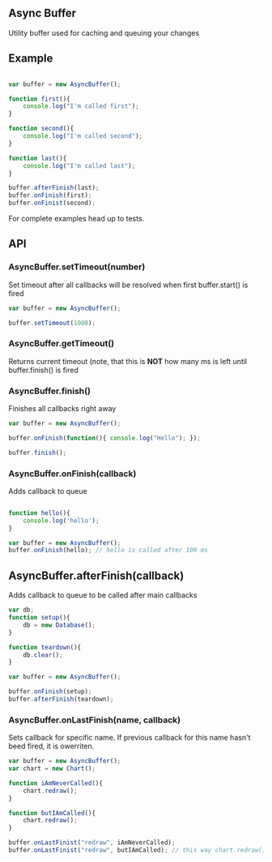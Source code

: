
## Async Buffer
Utility buffer used for caching and queuing your changes

## Example

```javascript

var buffer = new AsyncBuffer();

function first(){
    console.log("I'm called first");
}

function second(){
    console.log("I'm called second");
}

function last(){
    console.log("I'm called last");
}

buffer.afterFinish(last);
buffer.onFinish(first);
buffer.onFinist(second);

```

For complete examples head up to tests.

## API

### AsyncBuffer.setTimeout(number)
Set timeout after all callbacks will be resolved when first buffer.start() is fired
```javascript
var buffer = new AsyncBuffer();

buffer.setTimeout(1000);
```

### AsyncBuffer.getTimeout()
Returns current timeout (note, that this is **NOT** how many ms is left until buffer.finish() is fired

### AsyncBuffer.finish()
Finishes all callbacks right away

```javascript
var buffer = new AsyncBuffer();

buffer.onFinish(function(){ console.log("Hello"); });

buffer.finish();
```


### AsyncBuffer.onFinish(callback)
Adds callback to queue
```javascript

function hello(){
    console.log('hello');
}

var buffer = new AsyncBuffer();
buffer.onFinish(hello); // hello is called after 100 ms
```

## AsyncBuffer.afterFinish(callback)
Adds callback to queue to be called after main callbacks

```javascript
var db;
function setup(){
    db = new Database();
}

function teardown(){
    db.clear();
}

var buffer = new AsyncBuffer();

buffer.onFinish(setup);
buffer.afterFinish(teardown);
```

### AsyncBuffer.onLastFinish(name, callback)
Sets callback for specific name. If previous callback for this name hasn't beed fired, it is owerriten.

```javascript
var buffer = new AsyncBuffer();
var chart = new Chart();

function iAmNeverCalled(){
    chart.redraw();
}

function butIAmCalled(){
    chart.redraw();
}

buffer.onLastFinist("redraw", iAmNeverCalled);
buffer.onLastFinist("redraw", butIAmCalled); // this way chart.redraw() is called only once
```

